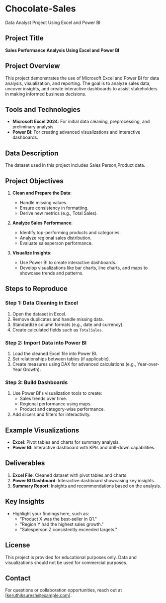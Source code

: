 # Chocolate-Sales
Data Analyst Project Using Excel and Power BI
## Project Title
**Sales Performance Analysis Using Excel and Power BI**

## Project Overview
This project demonstrates the use of Microsoft Excel and Power BI for data analysis, visualization, and reporting. The goal is to analyze sales data, uncover insights, and create interactive dashboards to assist stakeholders in making informed business decisions.

## Tools and Technologies
- **Microsoft Excel 2024**: For initial data cleaning, preprocessing, and preliminary analysis.
- **Power BI**: For creating advanced visualizations and interactive dashboards.

## Data Description
The dataset used in this project includes Sales Person,Product data.

## Project Objectives
1. **Clean and Prepare the Data**:
   - Handle missing values.
   - Ensure consistency in formatting.
   - Derive new metrics (e.g., Total Sales).

2. **Analyze Sales Performance**:
   - Identify top-performing products and categories.
   - Analyze regional sales distribution.
   - Evaluate salesperson performance.

3. **Visualize Insights**:
   - Use Power BI to create interactive dashboards.
   - Develop visualizations like bar charts, line charts, and maps to showcase trends and patterns.

## Steps to Reproduce
### Step 1: Data Cleaning in Excel
1. Open the dataset in Excel.
2. Remove duplicates and handle missing data.
3. Standardize column formats (e.g., date and currency).
4. Create calculated fields such as `TotalSales`.

### Step 2: Import Data into Power BI
1. Load the cleaned Excel file into Power BI.
2. Set relationships between tables (if applicable).
3. Create measures using DAX for advanced calculations (e.g., Year-over-Year Growth).

### Step 3: Build Dashboards
1. Use Power BI's visualization tools to create:
   - Sales trends over time.
   - Regional performance using maps.
   - Product and category-wise performance.
2. Add slicers and filters for interactivity.

## Example Visualizations
- **Excel**: Pivot tables and charts for summary analysis.
- **Power BI**: Interactive dashboard with KPIs and drill-down capabilities.

## Deliverables
1. **Excel File**: Cleaned dataset with pivot tables and charts.
2. **Power BI Dashboard**: Interactive dashboard showcasing key insights.
3. **Summary Report**: Insights and recommendations based on the analysis.

## Key Insights
- Highlight your findings here, such as:
  - "Product X was the best-seller in Q1."
  - "Region Y had the highest sales growth."
  - "Salesperson Z consistently exceeded targets."

## License
This project is provided for educational purposes only. Data and visualizations should not be used for commercial purposes.

## Contact
For questions or collaboration opportunities, reach out at [keruthiksuresh@example.com].
